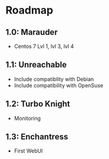 # Roadmap

## 1.0: Marauder
* Centos 7 Lvl 1, lvl 3, lvl 4

## 1.1: Unreachable
* Include compatiblity with Debian
* Include compatibility with OpenSuse

## 1.2: Turbo Knight
* Monitoring

## 1.3: Enchantress
* First WebUI
